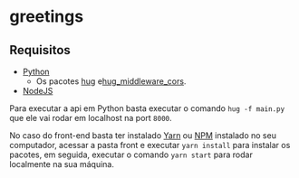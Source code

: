 # greetings

## Requisitos

- [Python](https://www.python.org/)
  - Os pacotes [hug](https://pypi.org/project/hug/) e[hug_middleware_cors](https://pypi.org/project/hug_middleware_cors/).
- [NodeJS](https://nodejs.org/)

Para executar a api em Python basta executar o comando `hug -f main.py` que ele vai rodar em localhost na port `8000`.

No caso do front-end basta ter instalado [Yarn](https://classic.yarnpkg.com/) ou [NPM](https://www.npmjs.com/) instalado no seu computador, acessar a pasta front e executar `yarn install` para instalar os pacotes, em seguida, executar o comando `yarn start` para rodar localmente na sua máquina.
